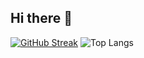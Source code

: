 ## Hi there 👋

[![GitHub Streak](https://streak-stats.demolab.com/?user=DenverCoder1&theme=dark)](https://git.io/streak-stats)
![Top Langs](https://github-readme-stats.vercel.app/api/top-langs/?username=FantomStudy&layout=compact)

<!--
**FantomStudy/FantomStudy** is a ✨ _special_ ✨ repository because its `README.md` (this file) appears on your GitHub profile.

Here are some ideas to get you started:

- 🔭 I’m currently working on ...
- 🌱 I’m currently learning ...
- 👯 I’m looking to collaborate on ...
- 🤔 I’m looking for help with ...
- 💬 Ask me about ...
- 📫 How to reach me: ...
- 😄 Pronouns: ...
- ⚡ Fun fact: ...
-->
